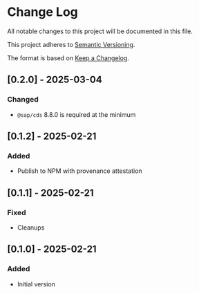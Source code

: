 # Change Log

All notable changes to this project will be documented in this file.

This project adheres to [Semantic Versioning](https://semver.org/).

The format is based on [Keep a Changelog](https://keepachangelog.com/).

## [0.2.0] - 2025-03-04

### Changed

- `@sap/cds` 8.8.0 is required at the minimum

## [0.1.2] - 2025-02-21

### Added

- Publish to NPM with provenance attestation

## [0.1.1] - 2025-02-21

### Fixed

- Cleanups

## [0.1.0] - 2025-02-21

### Added

- Initial version
